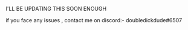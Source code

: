 I'LL BE UPDATING THIS SOON ENOUGH

if you face any issues , contact me on discord:- doubledickdude#6507
